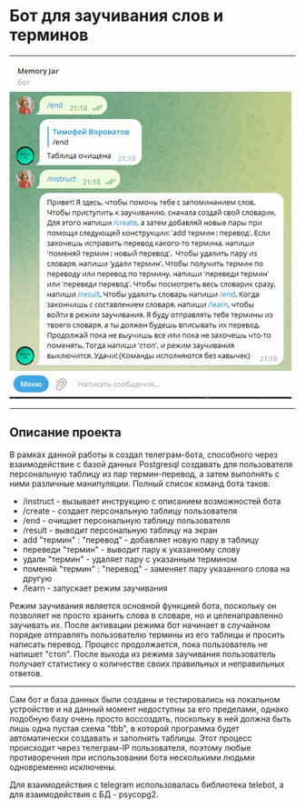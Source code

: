 # Бот для заучивания слов и терминов

---

![preview](bot_gif.gif)

---

## Описание проекта
В рамках данной работы я создал телеграм-бота, способного через взаимодействие с базой данных Postgresql создавать для пользователя персональную таблицу из пар термин-перевод, а затем выполнять с ними различные манипуляции. Полный список команд бота таков:

- /instruct - вызывает инструкцию с описанием возможностей бота
- /create - создает персональную таблицу пользователя
- /end - очищает персональную таблицу пользователя
- /result - выводит персональную таблицу на экран
- add "термин" : "перевод" - добавляет новую пару в таблицу
- переведи "термин" - выводит пару к указанному слову
- удали "термин" - удаляет пару с указанным термином
- поменяй "термин" : "перевод" - заменяет пару указанного слова на другую
- /learn - запускает режим заучивания

Режим заучивания является основной функцией бота, поскольку он позволяет не просто хранить слова в словаре, но и целенаправленно заучивать их. После активации режима бот начинает в случайном порядке отправлять пользователю термины из его таблицы и просить написать перевод. Процесс продолжается, пока пользователь не напишет "стоп". После выхода из режима заучивания пользователь получает статистику о количестве своих правильных и неправильных ответов. 

---

Сам бот и база данных были созданы и тестировались на локальном устройстве и на данный момент недоступны за его пределами, однако подобную базу очень просто воссоздать, поскольку в ней должна быть лишь одна пустая схема "tbb", в которой программа будет автоматически создавать и заполнять таблицы. Этот процесс происходит через телеграм-IP пользователя, поэтому любые противоречния при использовании бота несколькими людьми одновременно исключены. 

Для взаимодействия с telegram использовалась библиотека telebot, а для взаимодействия с БД - psycopg2.

